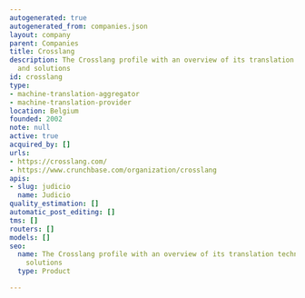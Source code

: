 ```yaml
---
autogenerated: true
autogenerated_from: companies.json
layout: company
parent: Companies
title: Crosslang
description: The Crosslang profile with an overview of its translation technologies
  and solutions
id: crosslang
type:
- machine-translation-aggregator
- machine-translation-provider
location: Belgium
founded: 2002
note: null
active: true
acquired_by: []
urls:
- https://crosslang.com/
- https://www.crunchbase.com/organization/crosslang
apis:
- slug: judicio
  name: Judicio
quality_estimation: []
automatic_post_editing: []
tms: []
routers: []
models: []
seo:
  name: The Crosslang profile with an overview of its translation technologies and
    solutions
  type: Product

---
```


